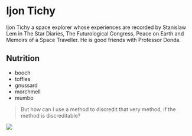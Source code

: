# Ijon Tichy
Ijon Tichy a space explorer whose experiences are recorded by Stanislaw
Lem in The Star Diaries, The Futurological Congress, Peace on Earth and
Memoirs of a Space Traveller. He is good friends with Professor Donda.
## Nutrition
* booch
* toffies
* gnussard
* morchmell
* mumbo
> But how can I use a method to discredit that very method, if the method is discreditable?

<img src="https://live.staticflickr.com/4017/4694197514_e66c4ac741_b.jpg"/>
